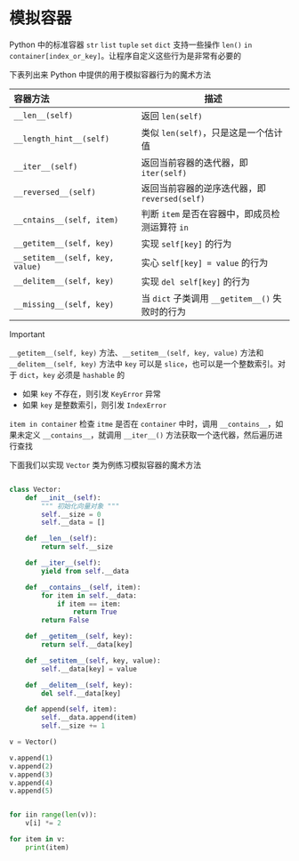 # 模拟容器

Python 中的标准容器 `str` `list`  `tuple` `set` `dict` 支持一些操作 `len()` `in` `container[index_or_key]`。让程序自定义这些行为是非常有必要的

下表列出来 Python 中提供的用于模拟容器行为的魔术方法

| 容器方法                            | 描述                                   |
| :------------------------------ | ------------------------------------ |
| `__len__(self)`                 | 返回 `len(self)`                       |
| `__length_hint__(self)`         | 类似 `len(self)`，只是这是一个估计值             |
| `__iter__(self)`                | 返回当前容器的迭代器，即 `iter(self)`            |
| `__reversed__(self)`            | 返回当前容器的逆序迭代器，即 `reversed(self)`      |
| `__cntains__(self, item)`       | 判断 `item` 是否在容器中，即成员检测运算符 `in`       |
| `__getitem__(self, key)`        | 实现 `self[key]` 的行为                   |
| `__setitem__(self, key, value)` | 实心 `self[key] = value` 的行为           |
| `__delitem__(self, key)`        | 实现 `del self[key]` 的行为               |
| `__missing__(self, key)`        | 当 `dict` 子类调用 `__getitem__()` 失败时的行为 |

> [!important] 
> 
> `__getitem__(self, key)` 方法、`__setitem__(self, key, value)` 方法和 `__delitem__(self, key)` 方法中 `key` 可以是 `slice`，也可以是一个整数索引。对于 `dict`，`key` 必须是 `hashable` 的
> 
> + 如果 `key` 不存在，则引发 `KeyError` 异常
> + 如果 `key` 是整数索引，则引发 `IndexError`
> 
> 
> `item in container` 检查 `itme` 是否在 `container` 中时，调用 `__contains__`，如果未定义 `__contains__`，就调用 `__iter__()` 方法获取一个迭代器，然后遍历进行查找
> 

下面我们以实现 `Vector` 类为例练习模拟容器的魔术方法

```python

class Vector:
    def __init__(self):
        """ 初始化向量对象 """
        self.__size = 0
        self.__data = []

    def __len__(self):
        return self.__size

    def __iter__(self):
        yield from self.__data

    def __contains__(self, item):
        for item in self.__data:
            if item == item:
                return True
        return False

    def __getitem__(self, key):
        return self.__data[key]

    def __setitem__(self, key, value):
        self.__data[key] = value

    def __delitem__(self, key):
        del self.__data[key]

    def append(self, item):
        self.__data.append(item)
        self.__size += 1

v = Vector()

v.append(1)
v.append(2)
v.append(3)
v.append(4)
v.append(5)


for iin range(len(v)):
    v[i] *= 2

for item in v:
    print(item)
```
 